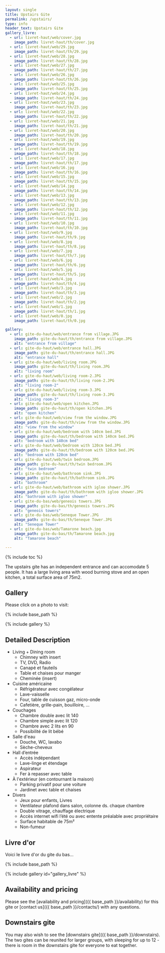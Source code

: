 ```yaml
---
layout: single
title: Upstairs Gite
permalink: /upstairs/
type: info
header_text: Upstairs Gite
gallery_livre:
  - url: livret-haut/web/cover.jpg
    image_path: livret-haut/th/cover.jpg
  - url: livret-haut/web/29.jpg
    image_path: livret-haut/th/29.jpg
  - url: livret-haut/web/28.jpg
    image_path: livret-haut/th/28.jpg
  - url: livret-haut/web/27.jpg
    image_path: livret-haut/th/27.jpg
  - url: livret-haut/web/26.jpg
    image_path: livret-haut/th/26.jpg
  - url: livret-haut/web/25.jpg
    image_path: livret-haut/th/25.jpg
  - url: livret-haut/web/24.jpg
    image_path: livret-haut/th/24.jpg
  - url: livret-haut/web/23.jpg
    image_path: livret-haut/th/23.jpg
  - url: livret-haut/web/22.jpg
    image_path: livret-haut/th/22.jpg
  - url: livret-haut/web/21.jpg
    image_path: livret-haut/th/21.jpg
  - url: livret-haut/web/20.jpg
    image_path: livret-haut/th/20.jpg
  - url: livret-haut/web/19.jpg
    image_path: livret-haut/th/19.jpg
  - url: livret-haut/web/18.jpg
    image_path: livret-haut/th/18.jpg
  - url: livret-haut/web/17.jpg
    image_path: livret-haut/th/17.jpg
  - url: livret-haut/web/16.jpg
    image_path: livret-haut/th/16.jpg
  - url: livret-haut/web/15.jpg
    image_path: livret-haut/th/15.jpg
  - url: livret-haut/web/14.jpg
    image_path: livret-haut/th/14.jpg
  - url: livret-haut/web/13.jpg
    image_path: livret-haut/th/13.jpg
  - url: livret-haut/web/12.jpg
    image_path: livret-haut/th/12.jpg
  - url: livret-haut/web/11.jpg
    image_path: livret-haut/th/11.jpg
  - url: livret-haut/web/10.jpg
    image_path: livret-haut/th/10.jpg
  - url: livret-haut/web/9.jpg
    image_path: livret-haut/th/9.jpg
  - url: livret-haut/web/8.jpg
    image_path: livret-haut/th/8.jpg
  - url: livret-haut/web/7.jpg
    image_path: livret-haut/th/7.jpg
  - url: livret-haut/web/6.jpg
    image_path: livret-haut/th/6.jpg
  - url: livret-haut/web/5.jpg
    image_path: livret-haut/th/5.jpg
  - url: livret-haut/web/4.jpg
    image_path: livret-haut/th/4.jpg
  - url: livret-haut/web/3.jpg
    image_path: livret-haut/th/3.jpg
  - url: livret-haut/web/2.jpg
    image_path: livret-haut/th/2.jpg
  - url: livret-haut/web/1.jpg
    image_path: livret-haut/th/1.jpg
  - url: livret-haut/web/0.jpg
    image_path: livret-haut/th/0.jpg

gallery:
  - url: gite-du-haut/web/entrance from village.JPG
    image_path: gite-du-haut/th/entrance from village.JPG
    alt: "entrance from village"
  - url: gite-du-haut/web/entrance hall.JPG
    image_path: gite-du-haut/th/entrance hall.JPG
    alt: "entrance hall"
  - url: gite-du-haut/web/living room.JPG
    image_path: gite-du-haut/th/living room.JPG
    alt: "living room"
  - url: gite-du-haut/web/living room-2.JPG
    image_path: gite-du-haut/th/living room-2.JPG
    alt: "living room-2"
  - url: gite-du-haut/web/living room-3.JPG
    image_path: gite-du-haut/th/living room-3.JPG
    alt: "living room-3"
  - url: gite-du-haut/web/open kitchen.JPG
    image_path: gite-du-haut/th/open kitchen.JPG
    alt: "open kitchen"
  - url: gite-du-haut/web/view from the window.JPG
    image_path: gite-du-haut/th/view from the window.JPG
    alt: "view from the window"
  - url: gite-du-haut/web/bedroom with 140cm bed.JPG
    image_path: gite-du-haut/th/bedroom with 140cm bed.JPG
    alt: "bedroom with 140cm bed"
  - url: gite-du-haut/web/bedroom with 120cm bed.JPG
    image_path: gite-du-haut/th/bedroom with 120cm bed.JPG
    alt: "bedroom with 120cm bed"
  - url: gite-du-haut/web/twin bedroom.JPG
    image_path: gite-du-haut/th/twin bedroom.JPG
    alt: "twin bedroom"
  - url: gite-du-haut/web/bathroom sink.JPG
    image_path: gite-du-haut/th/bathroom sink.JPG
    alt: "bathroom"
  - url: gite-du-haut/web/bathroom with igloo shower.JPG
    image_path: gite-du-haut/th/bathroom with igloo shower.JPG
    alt: "bathroom with igloo shower"
  - url: gite-du-bas/web/geneois towers.JPG
    image_path: gite-du-bas/th/geneois towers.JPG
    alt: "geneois towers"
  - url: gite-du-bas/web/Seneque Tower.JPG
    image_path: gite-du-bas/th/Seneque Tower.JPG
    alt: "Seneque Tower"
  - url: gite-du-bas/web/Tamarone beach.jpg
    image_path: gite-du-bas/th/Tamarone beach.jpg
    alt: "Tamarone beach"

---
```


{% include toc %}

The upstairs gite has an independent entrance and can accomodate 5
people. It has a large living area with wood burning stove and an open
kitchen, a total surface area of 75m2.

## Gallery

Please click on a photo to visit:

{% include base_path %}

{% include gallery %}

## Detailed Description

* Living + Dining room
  * Chimney with insert
  * TV, DVD, Radio
  * Canapé et fauteils
  * Table et chaises pour manger
  * Cheminée (insert)
* Cuisine américaine
  * Réfrigérateur avec congélateur
  * Lave-vaisselle
  * Four, table de cuisson gaz, micro-onde
  * Cafetière, grille-pain, bouilloire, ...
* Couchages
  * Chambre double avec lit 140
  * Chambre simple avec lit 120
  * Chambre avec 2 lits en 90
  * Possibilité de lit bébé
* Salle d'eau
  * Douche, WC, lavabo
  * Sèche-cheveux
* Hall d’entrée
  * Accès indépendant 
  * Lave-linge et étendage
  * Aspirateur
  * Fer à repasser avec table
* À l'extérieur (en contournant la maison)
  * Parking privatif pour une voiture
  * Jardinet avec table et chaises
* Divers
  * Jeux pour enfants, Livres
  * Ventilateur plafond dans salon, colonne ds. chaque chambre
  * Double vitrage, chauffage électrique
  * Accès internet wifi l’été ou avec entente préalable avec propriétaire
  * Surface habitable de 75m²
  * Non-fumeur

## Livre d'or

Voici le livre d'or du gite du bas...

{% include base_path %}

{% include gallery id="gallery_livre" %}
  
## Availability and pricing

Please see the [availability and pricing]({{ base_path }}/availability) for this gite or [contact us]({{ base_path }}/contacts/) with any questions.

## Downstairs gite

You may also wish to see the [downstairs gite]({{ base_path }}/downstairs). The two gites can be reunited for larger groups, with sleeping for up to 12 - there is room in the downstairs gite for everyone to eat together.

